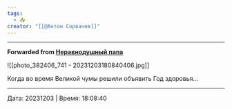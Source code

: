 ```yaml
---
tags:
  - 📥
creator: "[[@Антон Сорвачев]]"
---
```



***

**Forwarded from [Неравнодушный папа](https://t.me/MensConsult/2222)**

![[photo_382406_741 - 20231203180840406.jpg]]

Когда во время Великой чумы решили объявить Год здоровья...

---

Дата: 20231203 | Время: 18:08:40


